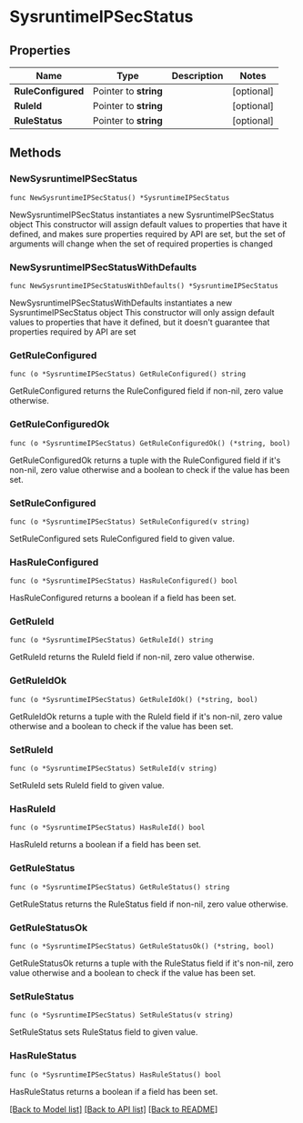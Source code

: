 # SysruntimeIPSecStatus

## Properties

Name | Type | Description | Notes
------------ | ------------- | ------------- | -------------
**RuleConfigured** | Pointer to **string** |  | [optional] 
**RuleId** | Pointer to **string** |  | [optional] 
**RuleStatus** | Pointer to **string** |  | [optional] 

## Methods

### NewSysruntimeIPSecStatus

`func NewSysruntimeIPSecStatus() *SysruntimeIPSecStatus`

NewSysruntimeIPSecStatus instantiates a new SysruntimeIPSecStatus object
This constructor will assign default values to properties that have it defined,
and makes sure properties required by API are set, but the set of arguments
will change when the set of required properties is changed

### NewSysruntimeIPSecStatusWithDefaults

`func NewSysruntimeIPSecStatusWithDefaults() *SysruntimeIPSecStatus`

NewSysruntimeIPSecStatusWithDefaults instantiates a new SysruntimeIPSecStatus object
This constructor will only assign default values to properties that have it defined,
but it doesn't guarantee that properties required by API are set

### GetRuleConfigured

`func (o *SysruntimeIPSecStatus) GetRuleConfigured() string`

GetRuleConfigured returns the RuleConfigured field if non-nil, zero value otherwise.

### GetRuleConfiguredOk

`func (o *SysruntimeIPSecStatus) GetRuleConfiguredOk() (*string, bool)`

GetRuleConfiguredOk returns a tuple with the RuleConfigured field if it's non-nil, zero value otherwise
and a boolean to check if the value has been set.

### SetRuleConfigured

`func (o *SysruntimeIPSecStatus) SetRuleConfigured(v string)`

SetRuleConfigured sets RuleConfigured field to given value.

### HasRuleConfigured

`func (o *SysruntimeIPSecStatus) HasRuleConfigured() bool`

HasRuleConfigured returns a boolean if a field has been set.

### GetRuleId

`func (o *SysruntimeIPSecStatus) GetRuleId() string`

GetRuleId returns the RuleId field if non-nil, zero value otherwise.

### GetRuleIdOk

`func (o *SysruntimeIPSecStatus) GetRuleIdOk() (*string, bool)`

GetRuleIdOk returns a tuple with the RuleId field if it's non-nil, zero value otherwise
and a boolean to check if the value has been set.

### SetRuleId

`func (o *SysruntimeIPSecStatus) SetRuleId(v string)`

SetRuleId sets RuleId field to given value.

### HasRuleId

`func (o *SysruntimeIPSecStatus) HasRuleId() bool`

HasRuleId returns a boolean if a field has been set.

### GetRuleStatus

`func (o *SysruntimeIPSecStatus) GetRuleStatus() string`

GetRuleStatus returns the RuleStatus field if non-nil, zero value otherwise.

### GetRuleStatusOk

`func (o *SysruntimeIPSecStatus) GetRuleStatusOk() (*string, bool)`

GetRuleStatusOk returns a tuple with the RuleStatus field if it's non-nil, zero value otherwise
and a boolean to check if the value has been set.

### SetRuleStatus

`func (o *SysruntimeIPSecStatus) SetRuleStatus(v string)`

SetRuleStatus sets RuleStatus field to given value.

### HasRuleStatus

`func (o *SysruntimeIPSecStatus) HasRuleStatus() bool`

HasRuleStatus returns a boolean if a field has been set.


[[Back to Model list]](../README.md#documentation-for-models) [[Back to API list]](../README.md#documentation-for-api-endpoints) [[Back to README]](../README.md)



